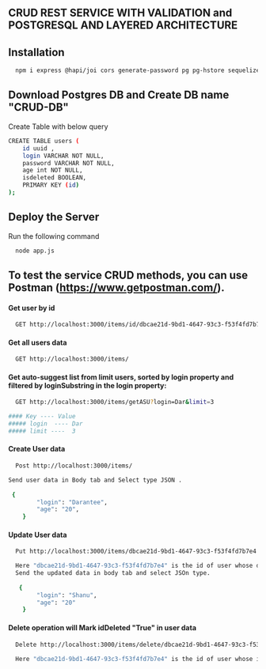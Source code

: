 ## CRUD REST SERVICE WITH VALIDATION and POSTGRESQL AND LAYERED ARCHITECTURE



## Installation

```bash
  npm i express @hapi/joi cors generate-password pg pg-hstore sequelize uuid
```

## Download Postgres DB and Create DB name "CRUD-DB"

Create Table with below query

```bash
CREATE TABLE users (
    id uuid ,
    login VARCHAR NOT NULL,
    password VARCHAR NOT NULL,
    age int NOT NULL,
    isdeleted BOOLEAN,
    PRIMARY KEY (id)
);
```
## Deploy the Server

Run the following command 

```bash
  node app.js
```

## To test the service CRUD methods, you can use Postman (https://www.getpostman.com/).

#### Get user by id

```bash
  GET http://localhost:3000/items/id/dbcae21d-9bd1-4647-93c3-f53f4fd7b7e4
```

#### Get all users data

```bash
  GET http://localhost:3000/items/
```

#### Get auto-suggest list from limit users, sorted by login property and filtered by loginSubstring in the login property:
 

```bash
  GET http://localhost:3000/items/getASU?login=Dar&limit=3

#### Key ---- Value
##### login  ---- Dar
##### limit ----  3
````

#### Create User data 

```bash
  Post http://localhost:3000/items/

Send user data in Body tab and Select type JSON .
 
 {
        "login": "Darantee",
        "age": "20",
    }
```
#### Update User data

```bash
  Put http://localhost:3000/items/dbcae21d-9bd1-4647-93c3-f53f4fd7b7e4

  Here "dbcae21d-9bd1-4647-93c3-f53f4fd7b7e4" is the id of user whose data we want to updated.
  Send the updated data in body tab and select JSOn type.
   
   {
        "login": "Shanu",
        "age": "20"
    }

```

#### Delete operation will Mark idDeleted "True" in user data

```bash
  Delete http://localhost:3000/items/delete/dbcae21d-9bd1-4647-93c3-f53f4fd7b7e4
  
  Here "dbcae21d-9bd1-4647-93c3-f53f4fd7b7e4" is the id of user whose id we want to softdelete.
```

